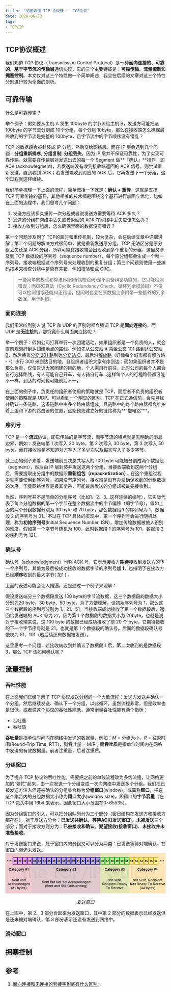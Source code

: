 ```yaml
---
title:  "彻底弄懂 TCP 协议簇 —— TCP协议"
date: 2020-06-20
tag:
- TCP/IP
---
```


## TCP协议概述
我们知道 TCP 协议（Transmission Control Protocol）是一种**面向连接的**、**可靠的**、**基于字节流**的**传输层**通信协议，它的三个主要特征是：**可靠传输**、**流量控制**和**拥塞控制**。本文仅对这三个特性做一个简单阐述，我会在后续的文章对这三个特性分别进行较为全面的剖析。

## 可靠传输
什么是可靠传输？

举个例子：假如要从主机 A 发生 100byte 的字节流给主机 B，发送方可能把这 100byte 的字节流分割成 10个分组，每个分组 10byte，那么在接收端怎么确保最终收到的字节流是完整的 100byte，且字节流中的字节顺序没有错乱？

TCP 的数据段会被封装成 IP 分组，然后交给网络层，而在 IP 层会遇到几个问题：**分组重新排序**, **分组复制**, **分组丢失**，因为 IP 层并不保证可靠性，为了实现可靠传输，就需要在传输层对发送出去的每一个 Segment 做**『确认』**操作，即 ACK (acknowlegment)，若发送端没有收到接收端返回的 ACK 信号，则尝试重新发送，直到收到 ACK；若发送端收到对应的 ACK 后，它再发送下一个分组，这个过程就这样继续。

我们简单梳理一下上面的流程，简单概括一下就是：**确认 + 重传**，这就是支撑 TCP 可靠传输的基石，其他相关的技术都是围绕这个基石进行加固与优化，比如在上面的流程中，我们思考几个问题：
1. 发送方应该多久重传一次分组或者说发送方需要等待 ACK 多久？
2. 发送的分组在网络中丢失或者返回的 ACK 在网络中丢失应该怎么办？
3. 接收方收到分组后，怎么确保里面的数据没有错误？

第一个问题涉及到了 TCP的超时和重传机制，较为复杂，会在后续文章中详细讲解；第二个问题的解决方式很简单，就是重新发送原分组，TCP 无法区分是原分组丢失还是 ACK 分组，所以可能在接收端会出现收到多个重复的分组，这里又涉及到 TCP 数据段的序列号（sequence number），每个原分组都会生成一个唯一序列号，接收端根据这个序列号来处理收到的重复分组；第三个问题则使用一些编码技术来检查分组中是否有差错，例如校验和或 CRC。

>一些简单的校验和算法(例如奇偶校验码)是不具备纠错功能的，它只能检测错误；而CRC算法（Cyclic Redundancy Check，循环冗余校验码）不仅可以检测错误还能纠正错误，但同时也会在原数据上多附带一些额外的冗余数据，用于纠错。

### 面向连接
我们常常听到别人说 TCP 和 UDP 的区别时都会强调 TCP 是**面向连接**的，而 UDP 是**无连接**的。那究竟什么叫面向连接呢？

举一个例子：假如公司打算举行一次团建活动，如果组织者是一个负责的人，就会提前规划好到达团建地点的路线，例如先从<u>公交站 A</u> 乘坐<u>公交 101 路</u>到达<u>公交站 B</u>，然后换乘<u>公交 201 路</u>到达<u>公交站 C</u>，最后沿<u>解放路</u>（好像每个城市都有解放路 - -）步行 300 米到达目的地，且组织者组织大家有序到达；而如果组织者并不是那么负责，仅仅告诉大家团建的目的地，个人需自行前往，此时公司的每个人都会自行选择路线，有人可能自己开车，有人骑自行车...这样每个人的行程路径都可能不一样，到达的时间也可能前后不一。

在上面的例子中，负责任的组织者使用的策略就是 TCP，而后者不负责的组织者使用的策略就是 UDP。可以看到一个明显的区别，TCP 在正式通信前，会先寻找并确认一条链路，这条链路中由多个路由器组成，且链路中的每个路由器都会维护着上游和下游的路由器的位置，这条预先建立好的链路称为**“虚电路”**。

### 序列号
TCP 是一个**流式**协议，即它传输的是字节流，而字节流的特点就是无明确的消息边界，例如：发送端第 1 次写入 20 byte，第 2 次写入 30 byte，第 3 次写入 50 byte，而在接收端是不知道对方写入了多少次以及每次写入了多少字节。

就上面的例子来看，发送端前三次总共写入的 100 byte 可能被分割成两个数据段（segment），然后由 IP 层封装并发送这两个分组，当接收端收到这两个分组后，需要提取出分组中的数据段**重新组包（repacketization）**，在这个重组过程中就需要使用到序列号，如果没有序列号，接收端是没有办法确保收到的分组数据的次序，毕竟网络世界是极其复杂，可能最后发送的分组却被最先接收到。

当然，序列号并不是简单的分组序号（比如1、2、3...这样连续的编号），它实际代表了每个分组数据的第一个字节在整个数据流中的字节偏移（即字节号），假如上面的两个分组数据分别为 30 byte 和 70 byte，那么数据段 1 的序列号为 1，数据段 2 的序列号为 31。不过在 TCP 具体的实现中，第一个序列号会进行随机处理，称为**初始序列号**(Initial Sequence Number, ISN)，增加传输数据被他人识别的难度，假如第一个字节号随机为 100，此时数据段 1 的序列号为 101，数据段 2 的序列号为 131。

### 确认号
确认号（acknowledgment）也称 ACK 号，它表示接收方**期待**接收到发送方的**下一个**序列号，其值为最后被成功接收的数据字节的序列号**加 1**，也指明了在接收方已经**顺序**收到的最大字节( 加1 ) 。

上面的表述可能会让人懵逼，还是通过一个例子来理解：

假设发送端分三个数据段发送 100 byte的字节流数据，这三个数据段的数据大小分别为20 byte、30 byte、50 byte，为了方便理解，设初始序列号为 1，那么这三个数据段的序列号分别为 1、21、51。当接收端成功接收了第一个数据段后，返回给发送端的 ACK 号为 *21*，因为第 1 个数据段的数据大小为 20byte，也就是说对于接收端来说，这 100 byte 的数据已经成功接收了前 20 个 byte，它期待接收的下一个字节序号就是 21，也就是第 1 个数据段的确认号。后面的数据段确认号依次为 51、101（若后续还有数据被发送）。

这里思考一个问题，若接收端收到并确认了数据段 1 后，第二次收到的是数据段 3，那么 TCP 该如何确认呢？

## 流量控制

### 吞吐性能
在上面我们已经了解了 TCP 协议发送分组的一个大致流程：发送方发送并确认一个分组，然后继续发送、确认下一个分组，以此循环。虽然流程非常，但是效率也是很低，或者说这个协议的吞吐性能低。通常衡量吞吐性能有两个指标：
- 吞吐量
- 吞吐质

**吞吐量**是指单位时间内在网络中发送的数据量，例如：*M* = 分组大小，*R* = 往返时间(Round-Trip Time, RTT)，则吞吐量 = M/R；而**吞吐质**是指单位时间内在网络中发送的有效数据量。前者注重量，后者注重质。

### 分组窗口
为了提升 TCP 协议的吞吐性能，需要把之前的单线流程改为多线流程，让网络更加的“繁忙”起来，由一次发送一个分组变成一次向网络中发送多个分组。我们把已被发送方注入但还被确认的分组集合称为**分组窗口**(window)，或简称**窗口**，把在这个集合内的分组数据大小称为**窗口大小**(window size)，即窗口的**字节容量**（在 TCP 包头中用 16bit 来表示，因此窗口大小范围在0~65535）。

因为分组窗口的引入，可以把分组队列分为三个部分（窗日结构在发送方和接收方都存在），对于发送方分为：**已发送并确认**、**等待ACK(发送窗口)**、**未被发送**三个部分；而对于接收方则分为：**已被接收和确认**、**期望接收(接收窗口)**、**未接收并未准备接收**。

对于发送窗口来说，处于窗口内的分组又可以分为两类：已发送等待对端确认、在窗口内但还未发送。
![发送窗口](/assets/image/posts/2020-06-08-01.png?style=centerme)
<p align="center"><em>发送窗口</em></p>

在上图中，第 2、3 部分合起来为发送窗口，其中第 2 部分的数据表示已经发送但是还未被对端确认，第 3 部分表示还没有发送到网络中。

### 滑动窗口


## 拥塞控制

## 参考
1. [面向连接和无连接的套接字到底有什么区别](http://c.biancheng.net/view/vip_5864.html)。
